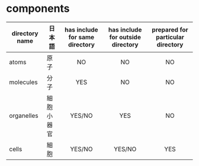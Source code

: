 # components

directory name | 日本語 | has include for same directory | has include for outside directory | prepared for particular directory
---------------|-------|:------------------------------:|:----------------------:|:-------:
atoms      | 原子      | NO     | NO     | NO
molecules  | 分子      | YES    | NO     | NO
organelles | 細胞小器官 | YES/NO | YES    | NO
cells      | 細胞      | YES/NO | YES/NO | YES
